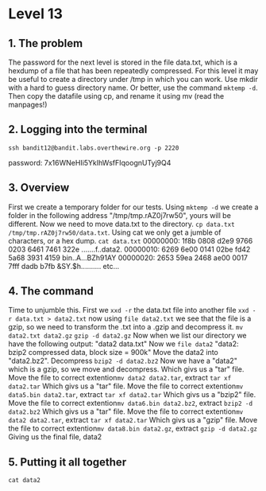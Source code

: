 # Level 13

## 1. The problem

The password for the next level is stored in the file data.txt, which is a hexdump of a file that has been repeatedly compressed. For this level it may be useful to create a directory under /tmp in which you can work. Use mkdir with a hard to guess directory name. Or better, use the command `mktemp -d`. Then copy the datafile using cp, and rename it using mv (read the manpages!)

## 2. Logging into the terminal

`ssh bandit12@bandit.labs.overthewire.org -p 2220`

password: 7x16WNeHIi5YkIhWsfFIqoognUTyj9Q4

## 3. Overview

First we create a temporary folder for our tests. Using `mktemp -d` we create a folder in the following address "/tmp/tmp.rAZ0j7rw50", yours will be different.
Now we need to move data.txt to the directory. `cp data.txt /tmp/tmp.rAZ0j7rw50/data.txt`.
Using cat we only get a jumble of characters, or a hex dump.
`cat data.txt`
00000000: 1f8b 0808 d2e9 9766 0203 6461 7461 322e  .......f..data2.
00000010: 6269 6e00 0141 02be fd42 5a68 3931 4159  bin..A...BZh91AY
00000020: 2653 59ea 2468 ae00 0017 7fff dadb b7fb  &SY.$h..........
etc...

## 4. The command

Time to unjumble this.
First we `xxd -r` the data.txt file into another file
`xxd -r data.txt > data2.txt`
now using `file data2.txt` we see that the file is a gzip, so we need to transform the .txt into a .gzip and decompress it.
`mv data2.txt data2.gz`
`gzip -d data2.gz`
Now when we list our directory we have the following output:
"data2  data.txt"
Now we `file data2`
"data2: bzip2 compressed data, block size = 900k"
Move the data2 into "data2.bz2". Decompress `bzip2 -d data2.bz2`
Now we have a "data2" which is a gzip, so we move and decompress.
Which givs us a "tar" file. Move the file to correct extention`mv data2 data2.tar`, extract `tar xf data2.tar`
Which givs us a "tar" file. Move the file to correct extention`mv data5.bin data2.tar`, extract `tar xf data2.tar`
Which givs us a "bzip2" file. Move the file to correct extention`mv data6.bin data2.bz2`, extract `bzip2 -d data2.bz2`
Which givs us a "tar" file. Move the file to correct extention`mv data2 data2.tar`, extract `tar xf data2.tar`
Which givs us a "gzip" file. Move the file to correct extention`mv data8.bin data2.gz`, extract `gzip -d data2.gz`
Giving us the final file, data2

## 5. Putting it all together

`cat data2`
